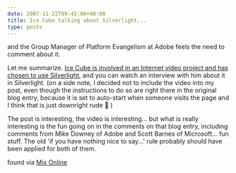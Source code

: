 ```yaml
---
date: 2007-11-22T09:42:00+00:00
title: Ice Cube talking about Silverlight...
type: posts
---
```

and the Group Manager of Platform Evangelism at Adobe feels the need to comment about it.

Let me summarize. [Ice Cube is involved in an Internet video project and has chosen to use Silverlight](http://blogs.msdn.com/synergist/archive/2007/11/20/ice-cube-s-uvntv-com-goes-live-with-silverlight.aspx), and you can watch an interview with him about it in Silverlight. (on a side note, I decided not to include the video into my post, even though the instructions to do so are right there in the original blog entry, because it is set to auto-start when someone visits the page and I think that is just downright rude 🙂 )

The post is interesting, the video is interesting... but what is really interesting is the fun going on in the comments on that blog entry, including comments from Mike Downey of Adobe and Scott Barnes of Microsoft... fun stuff. The old 'if you have nothing nice to say...' rule probably should have been applied for both of them.



found via [Mix Online](http://visitmix.com/blogs/Joshua/293/)
